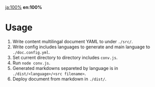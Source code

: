 [ja:100%](../ja/README.md) **en:100%**

# Usage
1. Write content multilingal document YAML to under `./src/`.
2. Write config includes languages to generate and main language to `./doc.config.yml`.
3. Set current directory to directory includes `conv.js`.
4. Run `node conv.js`.
5. Generated markdowns separeted by language is in `./dist/<language>/<src filename>`.
6. Deploy document from markdown in `./dist/`.